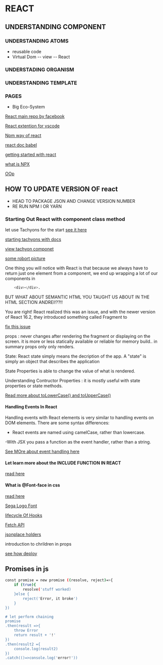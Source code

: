 # REACT

## UNDERSTANDING COMPONENT

### UNDERSTANDING ATOMS

- reusable code
- Virtual Dom
-- view
-- React

### UNDERSTADING ORGANISM

### UNDERSTANDING TEMPLATE

### PAGES

- Big Eco-System

[React main repo by facebook](https://github.com/facebook/create-react-app)

[React extention for vscode](https://marketplace.visualstudio.com/items?itemName=jawandarajbir.react-vscode-extension-pack)

[Npm way of react](https://www.npmjs.com/package/create-react-app)

[react doc babel](https://legacy.reactjs.org/blog/2018/10/01/create-react-app-v2.html)

[getting started with react](https://create-react-app.dev/docs/getting-started/)

[what is NPX](https://medium.com/@maybekatz/introducing-npx-an-npm-package-runner-55f7d4bd282b)

[OOp](https://www.techtarget.com/searchapparchitecture/definition/object-oriented-programming-OOP)

## HOW TO UPDATE VERSION OF react

- HEAD TO PACKAGE JSON AND CHANGE VERSION NUMBER
- RE RUN NPM I OR YARN

### Starting Out React with component class method

let use  Tachyons for the start [see it here](http://tachyons.io/)

[starting tachyons with docs](http://tachyons.io/docs/)

[view tachyon componet](http://tachyons.io/components/)

[some robort picture](https://robohash.org/)

One thing you will notice with React is that because we always have to return just one element from a component, we end up wrapping a lot of our components in

```sh
    <div></div>.

```

BUT WHAT ABOUT SEMANTIC HTML YOU TAUGHT US ABOUT IN THE HTML SECTION ANDREI!??!!

You are right! React realized this was an issue, and with the newer version of React 16.2, they introduced something called Fragment to

[fix this issue](https://blog.logrocket.com/rendering-child-elements-react-fragments/)

props : never changes after rendering the fragment or displaying on the screen. it is  more or less statically available or reliable for memory build.. in summary props only only renders.

State: React state simply means the decription of the app.
A "state" is simply an object that describes the application

State Properties is able to change the value of what is rendered.

Understanding Contructor Properties : it is mostly useful with state properties or state methods.

[Read more about toLowerCase() and toUpperCase()](https://www.w3schools.com/jsref/jsref_tolowercase.asp)

#### Handling Events In React

Handling events with React elements is very similar to handling events on DOM elements. There are some syntax differences:

- React events are named using camelCase, rather than lowercase.

-With JSX you pass a function as the event handler, rather than a string.

[See MOre about event handling here](https://legacy.reactjs.org/docs/handling-events.html)

#### Let learn more about the INCLUDE FUNCTION IN REACT

[read here](https://www.w3schools.com/jsref/jsref_includes.asp)

#### What is @Font-face in css

[read here](https://css-tricks.com/snippets/css/using-font-face-in-css/)

[Sega Logo Font](https://www.cufonfonts.com/font/sega-logo-font)

[lifecycle Of Hooks](https://legacy.reactjs.org/docs/react-component.html)

[Fetch API](https://developer.mozilla.org/en-US/docs/Web/API/Fetch_API)

[jsonplace holders](http://jsonplaceholder.typicode.com/)

introduction to chrildren in props

[see how deploy](https://create-react-app.dev/docs/deployment/#github-pages-https-pagesgithubcom)

## Promises in js

```bash
const promise = new promise ((resolve, reject)=>{
    if (true){
        resolve('stuff worked)
    }else {
        reject('Error, it broke')
    }
})

# let perform chaining
promise
.then(result =>{
    throw Error
    return result + '!'
})
.then(result2 ={
    console.log(result2)
})
.catch(()=>console.log('error!'))
```
